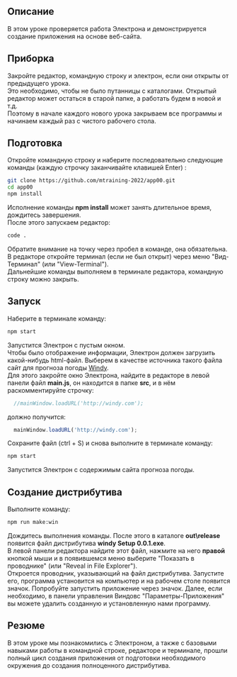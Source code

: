 ## Описание

В этом уроке проверяется работа Электрона и демонстрируется создание приложения на основе веб-сайта.

## Приборка

Закройте редактор, командную строку и электрон, если они открыты от предыдущего урока.  
Это необходимо, чтобы не было путанницы с каталогами. Открытый редактор может остаться в старой папке, а работать будем в новой и т.д.  
Поэтому в начале каждого нового урока закрываем все программы и начинаем каждый раз с чистого рабочего стола.

## Подготовка

Откройте командную строку и наберите последовательно следующие команды (каждую строчку заканчивайте клавишей Enter) :

```sh
git clone https://github.com/mtraining-2022/app00.git
cd app00
npm install
```

Исполнение команды **npm install** может занять длительное время, дождитесь завершения.  
После этого запускаем редактор: 

```sh
code .
```

Обратите внимание на точку через пробел в команде, она обязательна.   
В редакторе откройте терминал (если не был открыт) через меню "Вид-Терминал" (или "View-Terminal").   
Дальнейшие команды выполняем в терминале редактора, командную строку можно закрыть.

## Запуск

Наберите в терминале команду:

```sh
npm start
```

Запустится Электрон с пустым окном.   
Чтобы было отображение информации, Электрон должен загрузить какой-нибудь html-файл. Выберем в качестве источника такого файла сайт для прогноза погоды [Windy](http://windy.com).    
Для этого закройте окно Электрона, найдите в редакторе в левой панели файл **main.js**, он находится в папке **src**, и в нём раскомментируйте строчку: 

```javascript
  //mainWindow.loadURL('http://windy.com');
```

должно получится:

```javascript
  mainWindow.loadURL('http://windy.com');
```

Сохраните файл (ctrl + S) и снова выполните в терминале команду: 

```sh
npm start
```

Запустится Электрон с содержимым сайта прогноза погоды.

## Создание дистрибутива

Выполните команду:

```sh
npm run make:win
```

Дождитесь выполнения команды. После этого в каталоге **out\release** появится файл дистрибутива **windy Setup 0.0.1.exe**.   
В левой панели редактора найдите этот файл, нажмите на него **правой** кнопкой мыши и в появившемся меню выберите "Показать в проводнике" (или "Reveal in File Explorer").   
Откроется проводник, указывающий на файл дистрибутива. Запустите его, программа установится на компьютер и на рабочем столе появится значок. 
Попробуйте запустить приложение через значок.
Далее, если необходимо, в панели управления Виндовс "Параметры-Приложения" вы можете удалить созданную и установленную нами программу.

## Резюме

В этом уроке мы познакомились с Электроном, а также с базовыми навыками работы в командной строке, редакторе и терминале, прошли полный цикл создания приложения от подготовки необходимого окружения до создания полноценного дистрибутива.
